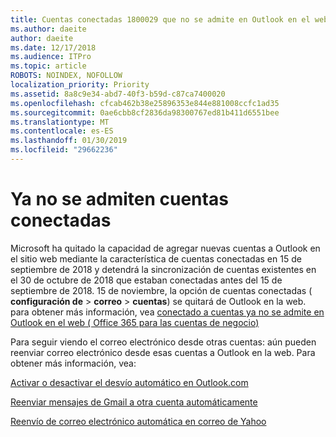 ```yaml
---
title: Cuentas conectadas 1800029 que no se admite en Outlook en el web
ms.author: daeite
author: daeite
ms.date: 12/17/2018
ms.audience: ITPro
ms.topic: article
ROBOTS: NOINDEX, NOFOLLOW
localization_priority: Priority
ms.assetid: 8a8c9e34-abd7-40f3-b59d-c87ca7400020
ms.openlocfilehash: cfcab462b38e25896353e844e881008ccfc1ad35
ms.sourcegitcommit: 0ae6cbb8cf2836da98300767ed81b411d6551bee
ms.translationtype: MT
ms.contentlocale: es-ES
ms.lasthandoff: 01/30/2019
ms.locfileid: "29662236"
---
```

# <a name="connected-accounts-are-no-longer-supported"></a>Ya no se admiten cuentas conectadas

Microsoft ha quitado la capacidad de agregar nuevas cuentas a Outlook en el sitio web mediante la característica de cuentas conectadas en 15 de septiembre de 2018 y detendrá la sincronización de cuentas existentes en el 30 de octubre de 2018 que estaban conectadas antes del 15 de septiembre de 2018. 15 de noviembre, la opción de cuentas conectadas ( **configuración de** \> **correo** \> **cuentas**) se quitará de Outlook en la web. para obtener más información, vea [conectado a cuentas ya no se admite en Outlook en el web ( Office 365 para las cuentas de negocio)](https://support.office.com/article/Connected-accounts-is-no-longer-supported-in-Outlook-on-the-web-Office-365-for-business-accounts-5cc526bf-e928-4a99-8b9f-5e089df7d887)
  
Para seguir viendo el correo electrónico desde otras cuentas: aún pueden reenviar correo electrónico desde esas cuentas a Outlook en la web. Para obtener más información, vea:
  
[Activar o desactivar el desvío automático en Outlook.com](https://go.microsoft.com/fwlink/?linkid=2038346)
  
[Reenviar mensajes de Gmail a otra cuenta automáticamente](https://support.google.com/mail/answer/10957?hl=en)
  
[Reenvío de correo electrónico automática en correo de Yahoo](https://help.yahoo.com/kb/SLN22028.mdl?guccounter=1)
  

